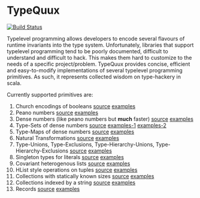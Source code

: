 # TypeQuux

[![Build Status](https://travis-ci.org/harshad-deo/typequux.svg?branch=master)](https://travis-ci.org/harshad-deo/typequux)

Typelevel programming allows developers to encode several flavours of runtime invariants into the type system. Unfortunately, 
libraries that support typelevel programming tend to be poorly documented, difficult to understand and difficult to hack. This makes
them hard to customize to the needs of a specific project/problem. TypeQuux provides concise, efficient and easy-to-modify 
implementations of several typelevel programming primitives. As such, it represents collected wisdom on type-hackery in scala. 

Currently supported primitives are:

1. Church encodings of booleans [source](https://github.com/harshad-deo/typequux/blob/master/src/main/scala/typequux/Bool.scala) [examples](https://github.com/harshad-deo/typequux/blob/master/src/test/scala/typequux/BoolSpec.scala)
2. Peano numbers [source](https://github.com/harshad-deo/typequux/blob/master/src/main/scala/typequux/Nat.scala) [examples](https://github.com/harshad-deo/typequux/blob/master/src/test/scala/typequux/NatSpec.scala)
3. Dense numbers (like peano numbers but **much** faster) [source](https://github.com/harshad-deo/typequux/blob/master/src/main/scala/typequux/Dense.scala) [examples](https://github.com/harshad-deo/typequux/blob/master/src/test/scala/typequux/DenseSpec.scala)
4. Type-Sets of dense numbers [source](https://github.com/harshad-deo/typequux/blob/master/src/main/scala/typequux/DenseSet.scala) [examples-1](https://github.com/harshad-deo/typequux/blob/master/src/test/scala/typequux/DenseSetSpec.scala) [examples-2](https://github.com/harshad-deo/typequux/blob/master/src/test/scala/typequux/DenseSetLiteralSpec.scala)
5. Type-Maps of dense numbers [source](https://github.com/harshad-deo/typequux/blob/master/src/main/scala/typequux/DenseMap.scala) [examples](https://github.com/harshad-deo/typequux/blob/master/src/test/scala/typequux/DenseMapSpec.scala)
6. Natural Transformations [source](https://github.com/harshad-deo/typequux/blob/master/src/main/scala/typequux/Transform.scala) [examples](https://github.com/harshad-deo/typequux/blob/master/src/test/scala/typequux/TransformSpec.scala)
7. Type-Unions, Type-Exclusions, Type-Hierarchy-Unions, Type-Hierarchy-Exclusions [source](https://github.com/harshad-deo/typequux/blob/master/src/main/scala/typequux/Contained.scala) [examples](https://github.com/harshad-deo/typequux/blob/master/src/test/scala/typequux/ContainedSpec.scala)
8. Singleton types for literals [source](https://github.com/harshad-deo/typequux/blob/master/src/main/scala/typequux/LiteralHash.scala) [examples](https://github.com/harshad-deo/typequux/blob/master/src/test/scala/typequux/LiteralHashSpec.scala)
9. Covariant heterogenous lists [source](https://github.com/harshad-deo/typequux/blob/master/src/main/scala/typequux/HList.scala) [examples](https://github.com/harshad-deo/typequux/blob/master/src/test/scala/typequux/HListSpec.scala)
10. HList style operations on tuples [source](https://github.com/harshad-deo/typequux/blob/master/src/main/scala/typequux/TupleOps.scala) [examples](https://github.com/harshad-deo/typequux/blob/master/src/test/scala/typequux/TupleOpsSpec.scala)
11. Collections with statically known sizes [source](https://github.com/harshad-deo/typequux/blob/master/src/main/scala/typequux/SizedVector.scala) [examples](https://github.com/harshad-deo/typequux/blob/master/src/test/scala/typequux/SizedVectorSpec.scala)
12. Collections indexed by a string [source](https://github.com/harshad-deo/typequux/blob/master/src/main/scala/typequux/StringIndexedCollection.scala) [examples](https://github.com/harshad-deo/typequux/blob/master/src/test/scala/typequux/StringIndexedCollectonSpec.scala)
13. Records [source](https://github.com/harshad-deo/typequux/blob/master/src/main/scala/typequux/Record.scala) [examples](https://github.com/harshad-deo/typequux/blob/master/src/test/scala/typequux/RecordSpec.scala)